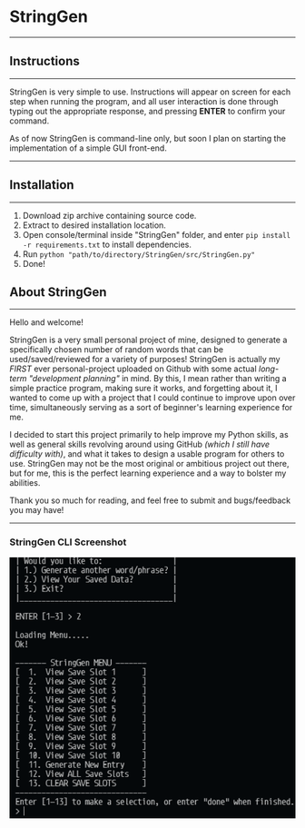 # StringGen

---

## Instructions

---

StringGen is very simple to use. Instructions will appear on screen for each step when running the program, and all user interaction is done through typing out the appropriate response, and pressing **ENTER** to confirm your command.

As of now StringGen is command-line only, but soon I plan on starting the implementation of a simple GUI front-end.

---

## Installation

---

1. Download zip archive containing source code.
2. Extract to desired installation location.
3. Open console/terminal inside "StringGen" folder, and enter `pip install -r requirements.txt` to install dependencies.
4. Run `python "path/to/directory/StringGen/src/StringGen.py"`
5. Done!

## About StringGen

---

Hello and welcome!

StringGen is a very small personal project of mine, designed to generate a specifically chosen number of random words that can be used/saved/reviewed for a variety of purposes! StringGen is actually my _FIRST_ ever personal-project uploaded on Github with some actual _long-term "development planning"_ in mind. By this, I mean rather than writing a simple practice program, making sure it works, and forgetting about it, I wanted to come up with a project that I could continue to improve upon over time, simultaneously serving as a sort of beginner's learning experience for me.

I decided to start this project primarily to help improve my Python skills, as well as general skills revolving around using GitHub _(which I still have difficulty with)_, and what it takes to design a usable program for others to use. StringGen may not be the most original or ambitious project out there, but for me, this is the perfect learning experience and a way to bolster my abilities.

Thank you so much for reading, and feel free to submit and bugs/feedback you may have!

---

### StringGen CLI Screenshot

![StringGenCLI](SG050a.png)
